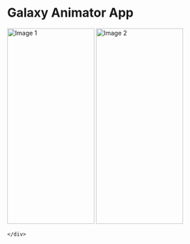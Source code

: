 <!DOCTYPE html>
<html lang="en">
<body>
    <h1>Galaxy Animator App</h1>
    <div class="gallery">
        <img src="https://github.com/user-attachments/assets/e63c4f72-e6ec-4eb2-938a-7c77ae6f96ff
" alt="Image 1" style="width: 200px; height: 450px;">
        <img src="https://github.com/user-attachments/assets/d05878be-cc83-4b7e-901c-cf90812b93f3
" alt="Image 2" style="width: 200px; height: 450px;">

    </div>
</body>
</html>
